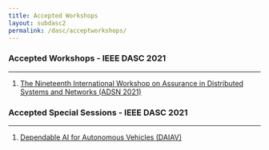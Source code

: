 ```yaml
---
title: Accepted Workshops 
layout: subdasc2
permalink: /dasc/acceptworkshops/
---
```

<h3>Accepted Workshops - IEEE DASC 2021</h3>

<hr/>
<ol><li><a href="/2021/assets/files/CallforPapers-ADSN2021v3.pdf" target=_new>The Nineteenth International Workshop on Assurance in
Distributed Systems and Networks (ADSN 2021)</a></li>
</ol> 

<h3>Accepted Special Sessions - IEEE DASC 2021</h3>

<hr/>

<ol><li>
<a href="https://sites.google.com/view/daiav21/home" target=_new>Dependable AI for Autonomous Vehicles (DAIAV)</a></li>
</ol> 
 

